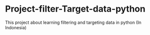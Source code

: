 # Project-filter-Target-data-python
This project about learning filtering and targeting data in python (In Indonesia)
